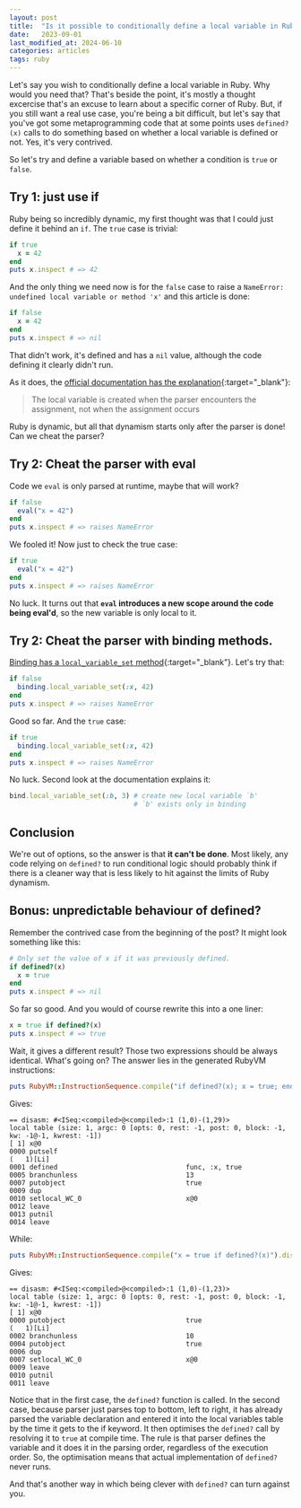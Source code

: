 ```yaml
---
layout: post
title:  "Is it possible to conditionally define a local variable in Ruby?"
date:   2023-09-01
last_modified_at: 2024-06-10
categories: articles
tags: ruby
---
```


Let's say you wish to conditionally define a local variable in Ruby. Why would you need that? That's beside the point, it's mostly a thought excercise that's an excuse to learn about a specific corner of Ruby. But, if you still want a real use case, you're being a bit difficult, but let's say that you've got some metaprogramming code that at some points uses `defined?(x)` calls to do something based on whether a local variable is defined or not. Yes, it's very contrived.

So let's try and define a variable based on whether a condition is `true` or `false`.

## Try 1: just use if

Ruby being so incredibly dynamic, my first thought was that I could just define it behind an `if`. The `true` case is trivial:
```ruby
if true
  x = 42
end
puts x.inspect # => 42
```

And the only thing we need now is for the `false` case to raise a `NameError: undefined local variable or method 'x'` and this article is done:
```ruby
if false
  x = 42
end
puts x.inspect # => nil
```
That didn't work, it's defined and has a `nil` value, although the code defining it clearly didn't run.

As it does, the [official documentation has the explanation](https://ruby-doc.org/3.2.2/syntax/assignment_rdoc.html#label-Local+Variables+and+Methods){:target="_blank"}:

> The local variable is created when the parser encounters the assignment, not when the assignment occurs

Ruby is dynamic, but all that dynamism starts only after the parser is done! Can we cheat the parser?

## Try 2: Cheat the parser with eval

Code we `eval` is only parsed at runtime, maybe that will work?
```ruby
if false
  eval("x = 42")
end
puts x.inspect # => raises NameError
```

We fooled it! Now just to check the true case:
```ruby
if true
  eval("x = 42")
end
puts x.inspect # => raises NameError
```

No luck. It turns out that **`eval` introduces a new scope around the code being eval'd**, so the new variable is only local to it.

## Try 2: Cheat the parser with binding methods.

[Binding has a `local_variable_set` method](https://ruby-doc.org/3.2.2/Binding.html#method-i-local_variable_set){:target="_blank"}. Let's try that:
```ruby
if false
  binding.local_variable_set(:x, 42)
end
puts x.inspect # => raises NameError
```

Good so far. And the `true` case:
```ruby
if true
  binding.local_variable_set(:x, 42)
end
puts x.inspect # => raises NameError
```

No luck. Second look at the documentation explains it:
```ruby
bind.local_variable_set(:b, 3) # create new local variable `b'
                               # `b' exists only in binding
```

## Conclusion

We're out of options, so the answer is that **it can't be done**. Most likely, any code relying on `defined?` to run conditional logic should probably think if there is a cleaner way that is less likely to hit against the limits of Ruby dynamism.

## Bonus: unpredictable behaviour of defined?

Remember the contrived case from the beginning of the post? It might look something like this:
```ruby
# Only set the value of x if it was previously defined.
if defined?(x)
  x = true
end
puts x.inspect # => nil
```

So far so good. And you would of course rewrite this into a one liner:
```ruby
x = true if defined?(x)
puts x.inspect # => true
```

Wait, it gives a different result? Those two expressions should be always identical. What's going on? The answer lies in the generated RubyVM instructions:

```ruby
puts RubyVM::InstructionSequence.compile("if defined?(x); x = true; end").disasm
```
Gives:
```
== disasm: #<ISeq:<compiled>@<compiled>:1 (1,0)-(1,29)>
local table (size: 1, argc: 0 [opts: 0, rest: -1, post: 0, block: -1, kw: -1@-1, kwrest: -1])
[ 1] x@0
0000 putself                                                          (   1)[Li]
0001 defined                                func, :x, true
0005 branchunless                           13
0007 putobject                              true
0009 dup
0010 setlocal_WC_0                          x@0
0012 leave
0013 putnil
0014 leave
```

While:
```ruby
puts RubyVM::InstructionSequence.compile("x = true if defined?(x)").disasm
```
Gives:
```
== disasm: #<ISeq:<compiled>@<compiled>:1 (1,0)-(1,23)>
local table (size: 1, argc: 0 [opts: 0, rest: -1, post: 0, block: -1, kw: -1@-1, kwrest: -1])
[ 1] x@0
0000 putobject                              true                      (   1)[Li]
0002 branchunless                           10
0004 putobject                              true
0006 dup
0007 setlocal_WC_0                          x@0
0009 leave
0010 putnil
0011 leave
```

Notice that in the first case, the `defined?` function is called. In the second case, because parser just parses top to bottom, left to right, it has already parsed the variable declaration and entered it into the local variables table by the time it gets to the if keyword. It then optimises the `defined?` call by resolving it to `true` at compile time. The rule is that parser defines the variable and it does it in the parsing order, regardless of the execution order. So, the optimisation means that actual implementation of `defined?` never runs.

And that's another way in which being clever with `defined?` can turn against you.

